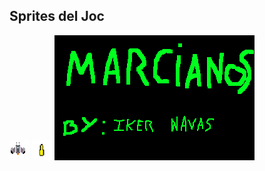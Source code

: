 ## Sprites del Joc

![Nave espacial](nauespacial.png)
![Bala](bala.png)
![Portada](portada_marcianitos.png)
